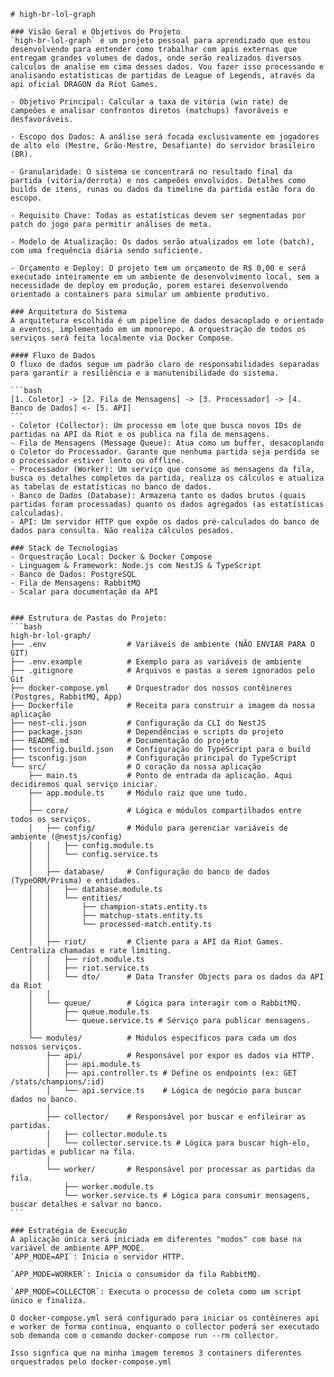     # high-br-lol-graph

    ### Visão Geral e Objetivos do Projeto
    `high-br-lol-graph` é um projeto pessoal para aprendizado que estou desenvolvendo para entender como trabalhar com apis externas que entregam grandes volumes de dados, onde serão realizados diversos calculos de analise em cima desses dados. Vou fazer isso processando e analisando estatísticas de partidas de League of Legends, através da api oficial DRAGON da Riot Games.

    - Objetivo Principal: Calcular a taxa de vitória (win rate) de campeões e analisar confrontos diretos (matchups) favoráveis e desfavoráveis.

    - Escopo dos Dados: A análise será focada exclusivamente em jogadores de alto elo (Mestre, Grão-Mestre, Desafiante) do servidor brasileiro (BR).

    - Granularidade: O sistema se concentrará no resultado final da partida (vitória/derrota) e nos campeões envolvidos. Detalhes como builds de itens, runas ou dados da timeline da partida estão fora do escopo.

    - Requisito Chave: Todas as estatísticas devem ser segmentadas por patch do jogo para permitir análises de meta.

    - Modelo de Atualização: Os dados serão atualizados em lote (batch), com uma frequência diária sendo suficiente.

    - Orçamento e Deploy: O projeto tem um orçamento de R$ 0,00 e será executado inteiramente em um ambiente de desenvolvimento local, sem a necessidade de deploy em produção, porem estarei desenvolvendo orientado a containers para simular um ambiente produtivo.

    ### Arquitetura do Sistema
    A arquitetura escolhida é um pipeline de dados desacoplado e orientado a eventos, implementado em um monorepo. A orquestração de todos os serviços será feita localmente via Docker Compose.

    #### Fluxo de Dados
    O fluxo de dados segue um padrão claro de responsabilidades separadas para garantir a resiliência e a manutenibilidade do sistema.

    ```bash
    [1. Coletor] -> [2. Fila de Mensagens] -> [3. Processador] -> [4. Banco de Dados] <- [5. API]
    ```
    - Coletor (Collector): Um processo em lote que busca novos IDs de partidas na API da Riot e os publica na fila de mensagens.
    - Fila de Mensagens (Message Queue): Atua como um buffer, desacoplando o Coletor do Processador. Garante que nenhuma partida seja perdida se o processador estiver lento ou offline.
    - Processador (Worker): Um serviço que consome as mensagens da fila, busca os detalhes completos da partida, realiza os cálculos e atualiza as tabelas de estatísticas no banco de dados.
    - Banco de Dados (Database): Armazena tanto os dados brutos (quais partidas foram processadas) quanto os dados agregados (as estatísticas calculadas).
    - API: Um servidor HTTP que expõe os dados pré-calculados do banco de dados para consulta. Não realiza cálculos pesados.

    ### Stack de Tecnologias
    - Orquestração Local: Docker & Docker Compose
    - Linguagem & Framework: Node.js com NestJS & TypeScript
    - Banco de Dados: PostgreSQL
    - Fila de Mensagens: RabbitMQ
    - Scalar para documentação da API


    ### Estrutura de Pastas do Projeto:
    ```bash
    high-br-lol-graph/
    ├── .env                  # Variáveis de ambiente (NÃO ENVIAR PARA O GIT)
    ├── .env.example          # Exemplo para as variáveis de ambiente
    ├── .gitignore            # Arquivos e pastas a serem ignorados pelo Git
    ├── docker-compose.yml    # Orquestrador dos nossos contêineres (Postgres, RabbitMQ, App)
    ├── Dockerfile            # Receita para construir a imagem da nossa aplicação
    ├── nest-cli.json         # Configuração da CLI do NestJS
    ├── package.json          # Dependências e scripts do projeto
    ├── README.md             # Documentação do projeto
    ├── tsconfig.build.json   # Configuração do TypeScript para o build
    ├── tsconfig.json         # Configuração principal do TypeScript
    └── src/                  # O coração da nossa aplicação
        ├── main.ts           # Ponto de entrada da aplicação. Aqui decidiremos qual serviço iniciar.
        ├── app.module.ts     # Módulo raiz que une tudo.
        │
        ├── core/             # Lógica e módulos compartilhados entre todos os serviços.
        │   ├── config/       # Módulo para gerenciar variáveis de ambiente (@nestjs/config)
        │   │   ├── config.module.ts
        │   │   └── config.service.ts
        │   │
        │   ├── database/     # Configuração do banco de dados (TypeORM/Prisma) e entidades.
        │   │   ├── database.module.ts
        │   │   └── entities/
        │   │       ├── champion-stats.entity.ts
        │   │       ├── matchup-stats.entity.ts
        │   │       └── processed-match.entity.ts
        │   │
        │   ├── riot/         # Cliente para a API da Riot Games. Centraliza chamadas e rate limiting.
        │   │   ├── riot.module.ts
        │   │   ├── riot.service.ts
        │   │   └── dto/      # Data Transfer Objects para os dados da API da Riot
        │   │
        │   └── queue/        # Lógica para interagir com o RabbitMQ.
        │       ├── queue.module.ts
        │       └── queue.service.ts # Serviço para publicar mensagens.
        │
        └── modules/          # Módulos específicos para cada um dos nossos serviços.
            ├── api/          # Responsável por expor os dados via HTTP.
            │   ├── api.module.ts
            │   ├── api.controller.ts # Define os endpoints (ex: GET /stats/champions/:id)
            │   └── api.service.ts    # Lógica de negócio para buscar dados no banco.
            │
            ├── collector/    # Responsável por buscar e enfileirar as partidas.
            │   ├── collector.module.ts
            │   └── collector.service.ts # Lógica para buscar high-elo, partidas e publicar na fila.
            │
            └── worker/       # Responsável por processar as partidas da fila.
                ├── worker.module.ts
                └── worker.service.ts # Lógica para consumir mensagens, buscar detalhes e salvar no banco.
    ```

    ### Estratégia de Execução
    A aplicação única será iniciada em diferentes "modos" com base na variável de ambiente APP_MODE.
    `APP_MODE=API`: Inicia o servidor HTTP.

    `APP_MODE=WORKER`: Inicia o consumidor da fila RabbitMQ.

    `APP_MODE=COLLECTOR`: Executa o processo de coleta como um script único e finaliza.

    O docker-compose.yml será configurado para iniciar os contêineres api e worker de forma contínua, enquanto o collector poderá ser executado sob demanda com o comando docker-compose run --rm collector.

    Isso signfica que na minha imagem teremos 3 containers diferentes orquestrados pelo docker-compose.yml